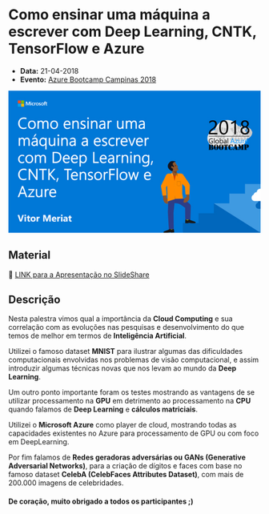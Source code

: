 # Como ensinar uma máquina a escrever com Deep Learning, CNTK, TensorFlow e Azure

* **Data:** 21-04-2018
* **Evento:** [Azure Bootcamp Campinas 2018](https://azurebootcamp.venturus.org.br/)

<p align="center">
  <img width="600" src="../img/02-azure-bootcamp-slide.jpg">
</p>

## Material

:floppy_disk: [LINK para a Apresentação no SlideShare](https://www.slideshare.net/VitorMeriat/como-ensinar-uma-mquina-a-escrever-com-deep-learning-cntk-tensorflow-e-azure/VitorMeriat/como-ensinar-uma-mquina-a-escrever-com-deep-learning-cntk-tensorflow-e-azure)


## Descrição

Nesta palestra vimos qual a importância da **Cloud Computing** e sua correlação com as evoluções nas pesquisas e desenvolvimento do que temos de melhor em termos de **Inteligência Artificial**.

Utilizei o famoso dataset **MNIST** para ilustrar algumas das dificuldades computacionais envolvidas nos problemas de visão computacional, e assim introduzir algumas técnicas novas que nos levam ao mundo da **Deep Learning**. 

Um outro ponto importante foram os testes mostrando as vantagens de se utilizar processamento na **GPU** em detrimento ao processamento na **CPU** quando falamos de **Deep Learning** e **cálculos matriciais**.

Utilizei o **Microsoft Azure** como player de cloud, mostrando todas as capacidades existentes no Azure para processamento de GPU ou com foco em DeepLearning.

Por fim falamos de **Redes geradoras adversárias ou GANs (Generative Adversarial Networks)**, para a criação de dígitos e faces com base no famoso dataset **CelebA (CelebFaces Attributes Dataset)**, com mais de 200.000 imagens de celebridades.


#### De coração, muito obrigado a todos os participantes ;)
